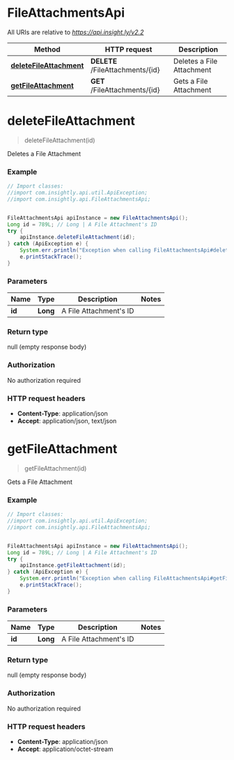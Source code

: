 # FileAttachmentsApi

All URIs are relative to *https://api.insight.ly/v2.2*

Method | HTTP request | Description
------------- | ------------- | -------------
[**deleteFileAttachment**](FileAttachmentsApi.md#deleteFileAttachment) | **DELETE** /FileAttachments/{id} | Deletes a File Attachment
[**getFileAttachment**](FileAttachmentsApi.md#getFileAttachment) | **GET** /FileAttachments/{id} | Gets a File Attachment


<a name="deleteFileAttachment"></a>
# **deleteFileAttachment**
> deleteFileAttachment(id)

Deletes a File Attachment



### Example
```java
// Import classes:
//import com.insightly.api.util.ApiException;
//import com.insightly.api.FileAttachmentsApi;


FileAttachmentsApi apiInstance = new FileAttachmentsApi();
Long id = 789L; // Long | A File Attachment's ID
try {
    apiInstance.deleteFileAttachment(id);
} catch (ApiException e) {
    System.err.println("Exception when calling FileAttachmentsApi#deleteFileAttachment");
    e.printStackTrace();
}
```

### Parameters

Name | Type | Description  | Notes
------------- | ------------- | ------------- | -------------
 **id** | **Long**| A File Attachment&#39;s ID |

### Return type

null (empty response body)

### Authorization

No authorization required

### HTTP request headers

 - **Content-Type**: application/json
 - **Accept**: application/json, text/json

<a name="getFileAttachment"></a>
# **getFileAttachment**
> getFileAttachment(id)

Gets a File Attachment



### Example
```java
// Import classes:
//import com.insightly.api.util.ApiException;
//import com.insightly.api.FileAttachmentsApi;


FileAttachmentsApi apiInstance = new FileAttachmentsApi();
Long id = 789L; // Long | A File Attachment's ID
try {
    apiInstance.getFileAttachment(id);
} catch (ApiException e) {
    System.err.println("Exception when calling FileAttachmentsApi#getFileAttachment");
    e.printStackTrace();
}
```

### Parameters

Name | Type | Description  | Notes
------------- | ------------- | ------------- | -------------
 **id** | **Long**| A File Attachment&#39;s ID |

### Return type

null (empty response body)

### Authorization

No authorization required

### HTTP request headers

 - **Content-Type**: application/json
 - **Accept**: application/octet-stream

